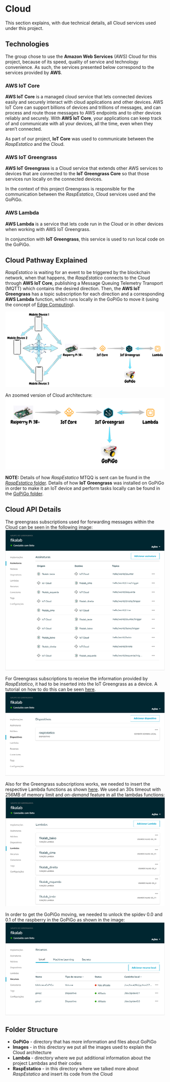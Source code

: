 # Cloud

This section explains, with due technical details, all Cloud services used under this project.

## Technologies

The group chose to use the **Amazon Web Services** (AWS) Cloud for this project, because of its speed, quality of service and technology convenience. As such, the services presented below correspond to the services provided by **AWS**.

### AWS IoT Core

**AWS IoT Core** is a managed cloud service that lets connected devices easily and securely interact with cloud applications and other devices. AWS IoT Core can support billions of devices and trillions of messages, and can process and route those messages to AWS endpoints and to other devices reliably and securely. With **AWS IoT Core**, your applications can keep track of and communicate with all your devices, all the time, even when they aren’t connected.

As part of our project, **IoT Core** was used to communicate between the *RaspEstatico* and the Cloud.

### AWS IoT Greengrass

**AWS IoT Greengrass** is a Cloud service that extends other AWS services to devices that are connected to the **IoT Greengrass Core** so that those services run locally on the connected devices.

In the context of this project Greengrass is responsible for the communication between the *RaspEstatico*, Cloud services used and the GoPiGo.

### AWS Lambda

**AWS Lambda** is a service that lets code run in the Cloud or in other devices when working with AWS IoT Greengrass.

In conjunction with **IoT Greengrass**, this service is used to run local code on the GoPiGo. 

## Cloud Pathway Explained

*RaspEstatico* is waiting for an event to be triggered by the blockchain network, when that happens, the *RaspEstatico* connects to the Cloud through **AWS IoT Core**, publishing a Message Queuing Telemetry Transport (MQTT) which contains the desired direction. Then, the **AWS IoT Greengrass** has a topic subscription for each direction and a corresponding **AWS Lambda** function, which runs locally in the GoPiGo to move it (using the concept of [Edge Computing](https://www.cloudflare.com/learning/serverless/glossary/what-is-edge-computing/)).

![Cloud Pathway](/Cloud/Images/image10.png "Cloud Pathway")

An zoomed version of Cloud architecture:
![Cloud Pathway Zoomed](/Cloud/Images/image2.png "Cloud Pathway Zoomed")

**NOTE:** Details of how *RaspEstatico* MTQQ is sent can be found in the [*RaspEstatico* folder](/Cloud/RaspEstatico). Details of how **IoT Greengrass** was installed on GoPiGo in order to make it an IoT device and perform tasks locally can be found in the [GoPiGo folder](/Cloud/GoPiGo).

## Cloud API Details

The greengrass subscriptions used for forwarding messages within the Cloud can be seen in the following image:
![Greengrass Subscriptions](/Cloud/Images/image3.png "Greengrass Subscriptions")

For Greengrass subscriptions to receive the information provided by *RaspEstatico*, it had to be inserted into the IoT Greengrass as a device. A tutorial on how to do this can be seen [here](https://docs.aws.amazon.com/greengrass/latest/developerguide/device-group.html).
![Greengrass Devices](/Cloud/Images/image4.png "Greengrass Devices")

Also for the Greengrass subscriptions works, we needed to insert the respective Lambda functions as shown [here](https://docs.aws.amazon.com/greengrass/latest/developerguide/config-lambda.html). We used an 30s timeout with 256MB of memory limit and *on-demand* feature in all the lambdas functions:
![Greengrass Lambdas](/Cloud/Images/image5.png "Greengrass Lambdas")

In order to get the GoPiGo moving, we needed to unlock the spidev 0.0 and 0.1 of the raspberry in the GoPiGo as shown in the image:
![Greengrass Resources](/Cloud/Images/image6.png "Greengrass Resources")

## Folder Structure

* **GoPiGo** - directory that has more information and files about GoPiGo
* **Images** - in this directory we put all the images used to explain the Cloud architecture
* **Lambda** - directory where we put additional information about the project Lambdas and their codes
* **RaspEstatico** - in this directory where we talked more about *RaspEstatico* and insert its code from the Cloud

